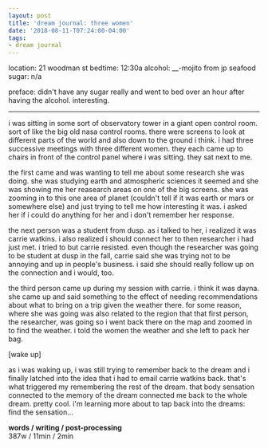 ```yaml
---
layout: post
title: 'dream journal: three women'
date: '2018-08-11-T07:24:00-04:00'
tags:
- dream journal
--- 
```


location: 21 woodman st
bedtime: 12:30a
alcohol: __-mojito from jp seafood
sugar: n/a

preface: didn't have any sugar really and went to bed over an hour after having the alcohol. interesting. 

---

i was sitting in some sort of observatory tower in a giant open control room. sort of like the big old nasa control rooms. there were screens to look at different parts of the world and also down to the ground i think. 
i had three successive meetings with three different women. they each came up to chairs in front of the control panel where i was sitting. they sat next to me.

the first came and was wanting to tell me about some research she was doing. she was studying earth and atmospheric sciences it seemed and she was showing me her reasearch areas on one of the big screens. she was zooming in to this one area of planet (couldn't tell if it was earth or mars or somewhere else) and just trying to tell me how interesting it was. i asked her if i could do anything for her and i don't remember her response. 

the next person was a student from dusp. as i talked to her, i realized it was carrie watkins. i also realized i should connect her to then researcher i had just met. i tried to but carrie resisted. even though the researcher was going to be student at dusp in the fall, carrie said she was trying not to be annoying and up in people's business. i said she should really follow up on the connection and i would, too.

the third person came up during my session with carrie. i think it was dayna. she came up and said something to the effect of needing recommendations about what to bring on a trip given the weather there. for some reason, where she was going was also related to the region that that first person, the researcher, was going so i went back there on the map and zoomed in to find the weather. i told the women the weather and she left to pack her bag. 

[wake up]

as i was waking up, i was still trying to remember back to the dream and i finally latched into the idea that i had to email carrie watkins back. that's what triggered my remembering the rest of the dream. that body sensation connected to the memory of the dream connected me back to the whole dream. pretty cool. i'm learning more about to tap back into the dreams: find the sensation...

**words / writing / post-processing**  
387w / 11min / 2min